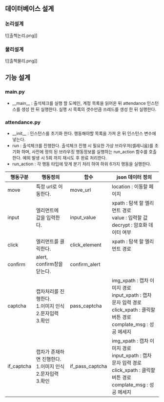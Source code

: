 ## 데이터베이스 설계
### 논리설계
![[출첵논리.png]]

### 물리설계
![[출첵물리.png]]
## 기능 설계
### main.py
- \_\_main\_\_ : 출석체크를 실행 할 도메인, 계정 목록을 읽어온 뒤 attendance 인스턴스를 생성 한 뒤 실행한다. 실행 시 목록의 갯수만큼 쓰레드를 생성 한 뒤 실행한다.
### attendance.py
- \_\_init\_\_ : 인스턴스를 초기화 한다. 행동해야할 목록을 가져 온 뒤 인스턴스 변수에 넣는다.
- run : 출석체크를 진행한다. 출석체크 진행 시 필요한 가상 브라우저(셀레니움)를 초기화 하며, 사전에 정의 된 브라우징 행동정보를 실행하는 run_action 함수를 호출한다. 예외 발생 시 5회 까지 재시도 후 완료 처리한다.
- run_action : 각 행동 타입에 맞게 분기 처리 하여 하위 6가지 행동을 실행한다.

| 행동구분       | 행동정의                                         | 함수              | json 데이터 정의                                                                                            |
| ---------- | -------------------------------------------- | --------------- | ------------------------------------------------------------------------------------------------------ |
| move       | 특정 url로 이동한다.                                | move_url        | location : 이동할 페이지                                                                                     |
| input      | 엘리먼트에<br>값을 입력한다.                            | input_value     | xpath : 탐색 할 엘리먼트 경로<br>value : 입력할 값<br>decrypt : 암호화 데이터 여부                                          |
| click      | 엘리먼트를 클릭한다.                                  | click_element   | xpath : 탐색 할 엘리먼트 경로                                                                                   |
| confirm    | alert, confirm창을 닫는다.                        | confirm_alert   |                                                                                                        |
| captcha    | 캡차처리를 진행한다.<br>1.이미지 인식<br>2.문자입력<br>3.확인    | pass_captcha    | img_xpath : 캡차 이미지 경로<br>input_xpath : 캡차 문자 입력 경로<br>click_xpath : 클릭할 버튼 경로<br>complate_msg : 성공 메세지 |
| if_captcha | 캡차가 존재하면 진행한다.<br>1.이미지 인식<br>2.문자입력<br>3.확인 | if_pass_captcha | img_xpath : 캡차 이미지 경로<br>input_xpath : 캡차 문자 입력 경로<br>click_xpath : 클릭할 버튼 경로<br>complate_msg : 성공 메세지 |
